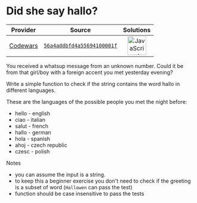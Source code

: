 [_metadata_:generated]: - "true"

# Did she say hallo?

<!-- INFO TABLE BEGIN -->

| Provider                                        | Source                                                                               | Solutions                                                                                                                                                    |
| :---------------------------------------------: | :----------------------------------------------------------------------------------: | :----------------------------------------------------------------------------------------------------------------------------------------------------------: |
| [Codewars](../../../docs/providers/Codewars.md) | [`56a4addbfd4a55694100001f`](https://www.codewars.com/kata/56a4addbfd4a55694100001f) | [<img src="https://res.cloudinary.com/rascaltwo/image/upload/v1631924076/javascript_ehszr7.svg" alt="JavaScript" title="JavaScript" width="50" />](solve.js) |

<!-- INFO TABLE END -->

You received a whatsup message from an unknown number. Could it be from that girl/boy with a foreign accent you met yesterday evening?

Write a simple function to check if the string contains the word hallo in different languages.

These are the languages of the possible people you met the night before:

* hello - english
* ciao - italian
* salut - french
* hallo - german
* hola - spanish
* ahoj - czech republic
* czesc - polish

Notes

* you can assume the input is a string.
* to keep this a beginner exercise you don't need to check if the greeting is a subset of word (`Hallowen` can pass the test)
* function should be case insensitive to pass the tests
